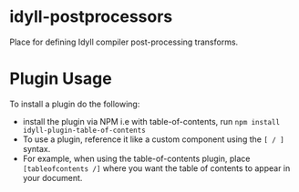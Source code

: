 # idyll-postprocessors
Place for defining Idyll compiler post-processing transforms.

# Plugin Usage 
To install a plugin do the following: 
* install the plugin via NPM i.e with table-of-contents, run `npm install idyll-plugin-table-of-contents` <br>
* To use a plugin, reference it like a custom component using the `[ / ]` syntax. <br>
* For example, when using the table-of-contents plugin, place `[tableofcontents /]` where you want the table of contents to appear in your document. 

